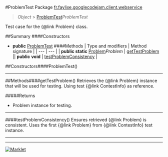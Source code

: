 #ProblemTest
Package [fr.faylixe.googlecodejam.client.webservice](README.md)<br>

> *Object* > [ProblemTest](ProblemTest.md)*ProblemTest*

Test case for the {@link Problem} class.

##Summary
####Constructors
* **public** [ProblemTest](#problemtest)
####Methods
| Type and modifiers | Method signature |
| --- | --- |
| **public static** [Problem](Problem.md)*Problem* | [getTestProblem](#gettestproblem) || **public** **void** | [testProblemConsistency](#testproblemconsistency) |

##Constructors####ProblemTest()


---


##Methods####getTestProblem()
Retrieves the {@link Problem} instance
 that will be used for testing. Using
 test {@link ContestInfo} as reference.

#####Returns
* Problem instance for testing.

---

####testProblemConsistency()
Ensures retrieved {@link Problem} is
 consistent. Uses the first {@link Problem}
 from {@link ContestInfo} test instance.

---

---

[![Marklet](https://img.shields.io/badge/Generated%20by-Marklet-green.svg)](https://github.com/Faylixe/marklet)